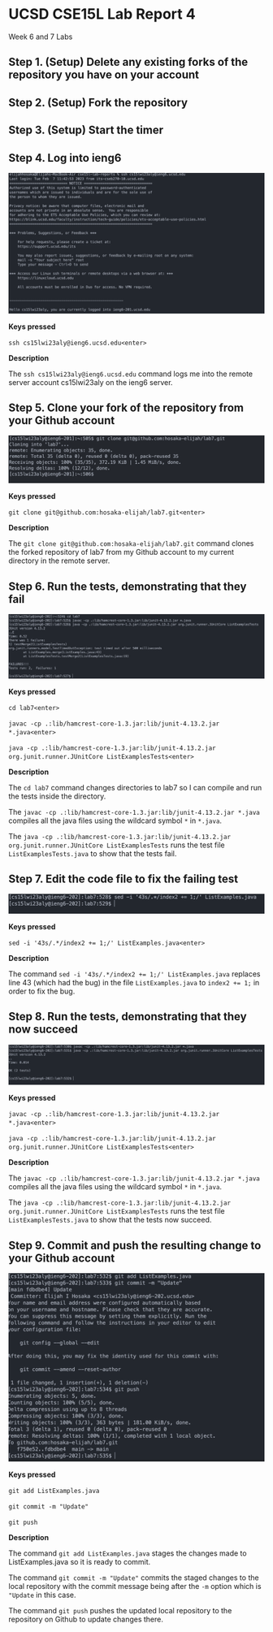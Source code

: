 # UCSD CSE15L Lab Report 4

Week 6 and 7 Labs

## Step 1. (Setup) Delete any existing forks of the repository you have on your account

## Step 2. (Setup) Fork the repository

## Step 3. (Setup) Start the timer

## Step 4. Log into ieng6

![step-4](step-4.png)

**Keys pressed** 

`ssh cs15lwi23aly@ieng6.ucsd.edu<enter>`

**Description**

The `ssh cs15lwi23aly@ieng6.ucsd.edu` command logs me into the remote server account cs15lwi23aly on the ieng6 server.

## Step 5. Clone your fork of the repository from your Github account

![step-5](step-5.png)

**Keys pressed**

`git clone git@github.com:hosaka-elijah/lab7.git<enter>`

**Description**

The `git clone git@github.com:hosaka-elijah/lab7.git` command clones the forked repository of lab7 from my Github account to my current directory in the remote server.

## Step 6. Run the tests, demonstrating that they fail

![step-6](step-6.png)

**Keys pressed**

`cd lab7<enter>`

`javac -cp .:lib/hamcrest-core-1.3.jar:lib/junit-4.13.2.jar *.java<enter>`

`java -cp .:lib/hamcrest-core-1.3.jar:lib/junit-4.13.2.jar org.junit.runner.JUnitCore ListExamplesTests<enter>`

**Description**

The `cd lab7` command changes directories to lab7 so I can compile and run the tests inside the directory. 

The `javac -cp .:lib/hamcrest-core-1.3.jar:lib/junit-4.13.2.jar *.java` compiles all the java files using the wildcard symbol `*` in `*.java`.

The `java -cp .:lib/hamcrest-core-1.3.jar:lib/junit-4.13.2.jar org.junit.runner.JUnitCore ListExamplesTests` runs the test file `ListExamplesTests.java` to show that the tests fail.

## Step 7. Edit the code file to fix the failing test

![step-7](step-7.png)

**Keys pressed**

`sed -i '43s/.*/index2 += 1;/' ListExamples.java<enter>`

**Description**

The command `sed -i '43s/.*/index2 += 1;/' ListExamples.java` replaces line 43 (which had the bug) in the file `ListExamples.java` to `index2 += 1;` in order to fix the bug.

## Step 8. Run the tests, demonstrating that they now succeed

![step-8](step-8.png)

**Keys pressed**

`javac -cp .:lib/hamcrest-core-1.3.jar:lib/junit-4.13.2.jar *.java<enter>`

`java -cp .:lib/hamcrest-core-1.3.jar:lib/junit-4.13.2.jar org.junit.runner.JUnitCore ListExamplesTests<enter>`

**Description**

The `javac -cp .:lib/hamcrest-core-1.3.jar:lib/junit-4.13.2.jar *.java` compiles all the java files using the wildcard symbol `*` in `*.java`.

The `java -cp .:lib/hamcrest-core-1.3.jar:lib/junit-4.13.2.jar org.junit.runner.JUnitCore ListExamplesTests` runs the test file `ListExamplesTests.java` to show that the tests now succeed.

## Step 9. Commit and push the resulting change to your Github account

![step-9](step-9.png)

**Keys pressed**

`git add ListExamples.java`

`git commit -m "Update"`

`git push`

**Description**

The command `git add ListExamples.java` stages the changes made to ListExamples.java so it is ready to commit.

The command `git commit -m "Update"` commits the staged changes to the local repository with the commit message being after the `-m` option which is `"Update` in this case.

The command `git push` pushes the updated local repository to the repository on Github to update changes there.